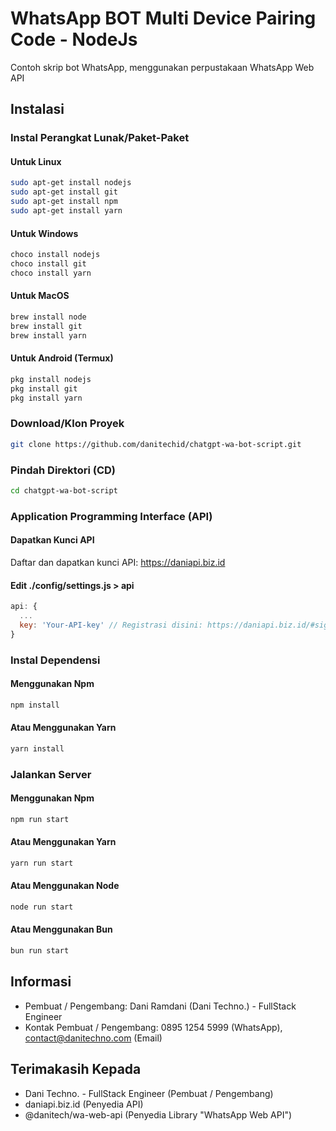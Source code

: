 # WhatsApp BOT Multi Device Pairing Code - NodeJs
Contoh skrip bot WhatsApp, menggunakan perpustakaan WhatsApp Web API

## Instalasi
### Instal Perangkat Lunak/Paket-Paket
#### Untuk Linux
```bash
sudo apt-get install nodejs
sudo apt-get install git
sudo apt-get install npm
sudo apt-get install yarn
```

#### Untuk Windows
```bash
choco install nodejs
choco install git
choco install yarn
```

#### Untuk MacOS
```bash
brew install node
brew install git
brew install yarn
```

#### Untuk Android (Termux)
```bash
pkg install nodejs
pkg install git
pkg install yarn
```

### Download/Klon Proyek
```bash
git clone https://github.com/danitechid/chatgpt-wa-bot-script.git
```

### Pindah Direktori (CD)
```bash
cd chatgpt-wa-bot-script
```

### Application Programming Interface (API)
#### Dapatkan Kunci API
Daftar dan dapatkan kunci API:
<a href="https://daniapi.biz.id">https://daniapi.biz.id</a>

#### Edit ./config/settings.js > api
```javascript
api: {
  ...
  key: 'Your-API-key' // Registrasi disini: https://daniapi.biz.id/#sign-up
}
```

### Instal Dependensi
#### Menggunakan Npm
```bash
npm install
```
#### Atau Menggunakan Yarn
```bash
yarn install
```

### Jalankan Server
#### Menggunakan Npm
```bash
npm run start
```

#### Atau Menggunakan Yarn
```bash
yarn run start
```

#### Atau Menggunakan Node
```bash
node run start
```

#### Atau Menggunakan Bun
```bash
bun run start
```

## Informasi
* Pembuat / Pengembang: Dani Ramdani (Dani Techno.) - FullStack Engineer
* Kontak Pembuat / Pengembang: 0895 1254 5999 (WhatsApp), contact@danitechno.com (Email)

## Terimakasih Kepada
* Dani Techno. - FullStack Engineer (Pembuat / Pengembang)
* daniapi.biz.id (Penyedia API)
* @danitech/wa-web-api (Penyedia Library "WhatsApp Web API")
